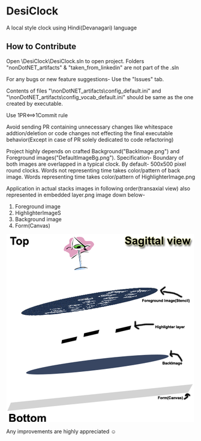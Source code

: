 # DesiClock
A local style clock using Hindi(Devanagari) language

## How to Contribute

Open \DesiClock\DesiClock.sln to open project.
Folders "nonDotNET_artifacts" & "taken_from_linkedin" are not part of the .sln

For any bugs or new feature suggestions- Use the "Issues" tab.

Contents of files "\nonDotNET_artifacts\config_default.ini" and "\nonDotNET_artifacts\config_vocab_default.ini" should be same as the one created by executable.

Use 1PR<==>1Commit rule

Avoid sending PR containing unnecessary changes like whitespace addtion/deletion or code changes not effecting the final executable behavior(Except in case of PR solely dedicated to code refactoring)

Project highly depends on crafted Background("BackImage.png") and Foreground images("DefaultImageBg.png").
Specification-
Boundary of both images are overlapped in a typical clock. By default- 500x500 pixel round clocks.
Words not representing time takes color/pattern of back image.
Words representing time takes color/pattern of HighlighterImage.png

Application in actual stacks images in following order(transaxial view) also represented in embedded layer.png image down below-
1. Foreground image
2. HighlighterImageS
3. Background image
4. Form(Canvas)

<img src="layer.png" />

Any improvements are highly appreciated ☺